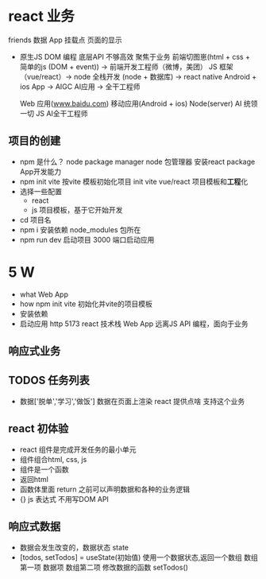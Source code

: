 # react 业务
friends 数据
App
挂载点
页面的显示
- 原生JS
  DOM 编程
  底层API 不够高效
  聚焦于业务
  前端切图崽(html + css + 简单的js (DOM + event)) -> 前端开发工程师（微博，美团） 
  JS 框架（vue/react）-> node 全栈开发 (node + 数据库) -> react native 
  Android + ios App -> AIGC AI应用 -> 全干工程师

  Web 应用(www.baidu.com)  移动应用(Android + ios) 
  Node(server)  AI 统领一切 JS AI全干工程师

## **项目**的创建
- npm 是什么？ node package manager
  node 包管理器 安装react  package App开发能力
- npm init vite
  按vite 模板初始化项目 init 
  vite vue/react 项目模板和**工程**化
- 选择一些配置
  - react 
  - js 
  项目模板，基于它开始开发
- cd 项目名
- npm i 安装依赖
  node_modules 包所在
- npm run dev 启动项目
  3000 端口启动应用

# 5 W
- what Web App
- how npm init vite 初始化并vite的项目模板
- 安装依赖
- 启动应用 http 5173 react 技术栈 Web App
远离JS API 编程，面向于业务
## 响应式业务

## TODOS 任务列表
   - 数据['脱单','学习','做饭']
     数据在页面上渲染  react 提供点啥 支持这个业务

## react 初体验
- react 组件是完成开发任务的最小单元
- 组件组合html, css, js 
- 组件是一个函数 
- 返回html 
- 函数体里面 return 之前可以声明数据和各种的业务逻辑
- {} js 表达式 不用写DOM API 

## 响应式数据
- 数据会发生改变的，数据状态 state
- [todos, setTodos] = useState(初始值) 使用一个数据状态,返回一个数组
  数组第一项 数据项 
  数组第二项 修改数据的函数 setTodos()